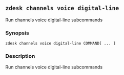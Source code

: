 ## `zdesk channels voice digital-line`

Run channels voice digital-line subcommands

### Synopsis

    zdesk channels voice digital-line COMMAND[ ... ]

### Description

Run channels voice digital-line subcommands

